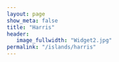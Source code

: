 ```yaml
---
layout: page
show_meta: false
title: "Harris"
header:
   image_fullwidth: "Widget2.jpg"
permalink: "/islands/harris"
---
```


